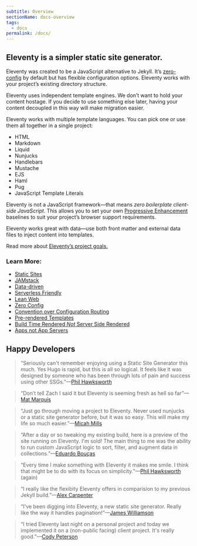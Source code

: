 ```yaml
---
subtitle: Overview
sectionName: docs-overview
tags:
  - docs
permalink: /docs/
---
```


## Eleventy is a simpler static site generator.

Eleventy was created to be a JavaScript alternative to Jekyll. It’s <a href="/docs/resources/#zero-config" class="buzzword">zero-config</a> by default but has flexible configuration options. Eleventy works with your project’s existing directory structure.

Eleventy uses independent template engines. We don’t want to hold your content hostage. If you decide to use something else later, having your content decoupled in this way will make migration easier.

Eleventy works with multiple template languages. You can pick one or use them all together in a single project:

<ul class="inlinelist">
  <li>HTML</li>
  <li>Markdown</li>
  <li>Liquid</li>
  <li>Nunjucks</li>
  <li>Handlebars</li>
  <li>Mustache</li>
  <li>EJS</li>
  <li>Haml</li>
  <li>Pug</li>
  <li>JavaScript Template Literals</li>
</ul>

Eleventy is not a JavaScript framework—that means *zero boilerplate client-side JavaScript*. This allows you to set your own <a href="/docs/resources/#progressive-enhancement" class="buzzword">Progressive Enhancement</a> baselines to suit your project’s browser support requirements.

Eleventy works great with data—use both front matter and external data files to inject content into templates.

Read more about [Eleventy’s project goals.](https://www.zachleat.com/web/introducing-eleventy/)

### Learn More:

<ul class="buzzword-list">
    <li><a href="/docs/resources/#static-sites">Static Sites</a></li>
    <li><a href="/docs/resources/#jamstack">JAMstack</a></li>
    <li><a href="/docs/resources/#data-driven">Data-driven</a></li>
    <li><a href="/docs/resources/#serverless-friendly">Serverless Friendly</a></li>
    <li><a href="/docs/resources/#lean-web">Lean Web</a></li>
    <li><a href="/docs/resources/#zero-config">Zero Config</a></li>
    <li><a href="/docs/resources/#convention-over-configuration-routing">Convention over Configuration Routing</a></li>
    <li><a href="/docs/resources/#pre-rendered-templates">Pre-rendered Templates</a></li>
    <li><a href="/docs/resources/#build-time-renderednot-server-side-rendered">Build Time Rendered <em>Not</em> Server Side Rendered</a></li>
    <li><a href="/docs/resources/#apps-not-app-servers">Apps not App Servers</a></li>
</ul>

## Happy Developers

> “Seriously can't remember enjoying using a Static Site Generator this much. Yes Hugo is rapid, but this is all so logical. It feels like it was designed by someone who has been through lots of pain and success using other SSGs.”—[Phil Hawksworth](https://twitter.com/philhawksworth)

> “Don’t tell Zach I said it but Eleventy is seeming fresh as hell so far”—[Mat Marquis](https://twitter.com/wilto)

> “Just go through moving a project to Eleventy. Never used nunjucks or a static site generator before, but it was so easy. This will make my life so much easier.”—[Micah Mills](https://twitter.com/micahmills/status/973660230453211136)

> “After a day or so tweaking my existing build, here is a preview of the site running on Eleventy. I'm sold! The main thing to me was the ability to run custom JavaScript logic to sort, filter, and augment data in collections.”—[Eduardo Bouças](https://twitter.com/eduardoboucas/status/1001158411583721473)

> “Every time I make something with Eleventy it makes me smile. I think that might be to do with its focus on simplicity.”—[Phil Hawksworth](https://twitter.com/philhawksworth/status/998891176550977537) (again)

> “I really like the flexibity Eleventy offers in comparision to my previous Jekyll build.”—[Alex Carpenter](https://alexcarpenter.me/posts/2018/05/back-to-static)

> “I've been digging into Eleventy, a new static site generator. Really like the way it handles pagination!”—[James Williamson](https://twitter.com/jameswillweb/status/951488360543121408)

> “I tried Eleventy last night on a personal project and today we implemented it on a (non-public facing) client project. It's really good.”—[Cody Peterson](https://twitter.com/codypeterson/status/950568228559904768)